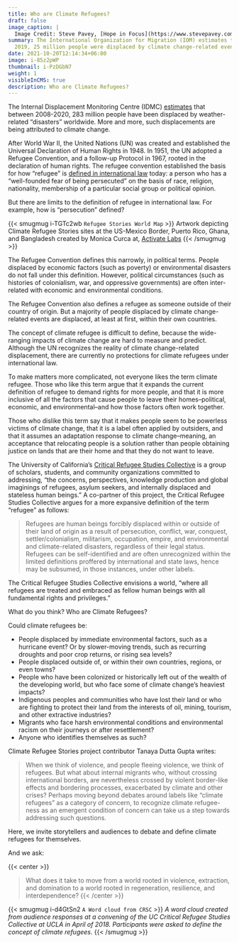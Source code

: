 ```yaml
---
title: Who are Climate Refugees?
draft: false
image_caption: |
  Image Credit: Steve Pavey, [Hope in Focus](https://www.stevepavey.com/index)
summary: The International Organization for Migration (IOM) estimates that in
  2019, 25 million people were displaced by climate change-related events.
date: 2021-10-20T12:14:34+06:00
image: i-85z2pWP
thumbnail: i-PzDGbN7
weight: 1
visibleInCMS: true
description: Who are Climate Refugees?
---
```

The Internal Displacement Monitoring Centre (IDMC) [estimates](https://www.internal-displacement.org/database/displacement-data) that between 2008-2020, 283 million people have been displaced by weather-related “disasters” worldwide. More and more, such displacements are being attributed to climate change.

After World War II, the United Nations (UN) was created and established the Universal Declaration of Human Rights in 1948. In 1951, the UN adopted a Refugee Convention, and a follow-up Protocol in 1967, rooted in the declaration of human rights. The refugee convention established the basis for how “refugee” is [defined in international law](https://www.unhcr.org/5aa290937.pdf) today: a person who has a “well-founded fear of being persecuted” on the basis of race, religion, nationality, membership of a particular social group or political opinion.

But there are limits to the definition of refugee in international law. For example, how is “persecution” defined?

{{< smugmug i-TGTc2wb `Refugee Stories World Map` >}}
 Artwork depicting Climate Refugee Stories sites at the US-Mexico Border, Puerto Rico, Ghana, and Bangladesh created by Monica Curca at, [Activate Labs](http://www.activatelabs.org/)
{{< /smugmug >}}

The Refugee Convention defines this narrowly, in political terms. People displaced by economic factors (such as poverty) or environmental disasters do not fall under this definition. However, political circumstances (such as histories of colonialism, war, and oppressive governments) are often inter-related with economic and environmental conditions.

The Refugee Convention also defines a refugee as someone outside of their country of origin. But a majority of people displaced by climate change-related events are displaced, at least at first, within their own countries.

The concept of climate refugee is difficult to define, because the wide-ranging impacts of climate change are hard to measure and predict. Although the UN recognizes the reality of climate change-related displacement, there are currently no protections for climate refugees under international law.

To make matters more complicated, not everyone likes the term climate refugee.
Those who like this term argue that it expands the current definition of refugee to demand rights for more people, and that it is more inclusive of all the factors that cause people to leave their homes–political, economic, and environmental–and how those factors often work together.

Those who dislike this term say that it makes people seem to be powerless victims of climate change, that it is a label often applied by outsiders, and that it assumes an adaptation response to climate change–meaning, an acceptance that relocating people is a solution rather than people obtaining justice on lands that are their home and that they do not want to leave.

The University of California’s [Critical Refugee Studies Collective](https://criticalrefugeestudies.com/) is a group of scholars, students, and community organizations committed to addressing, “the concerns, perspectives, knowledge production and global imaginings of refugees, asylum seekers, and internally displaced and stateless human beings.” A co-partner of this project, the Critical Refugee Studies Collective argues for a more expansive definition of the term “refugee” as follows:

> Refugees are human beings forcibly displaced within or outside of their land of origin as a result of persecution, conflict, war, conquest, settler/colonialism, militarism, occupation, empire, and environmental and climate-related disasters, regardless of their legal status. Refugees can be self-identified and are often unrecognized within the limited definitions proffered by international and state laws, hence may be subsumed, in those instances, under other labels.

The Critical Refugee Studies Collective envisions a world, “where all refugees are treated and embraced as fellow human beings with all fundamental rights and privileges.”  

What do you think? Who are Climate Refugees?

Could climate refugees be:

* People displaced by immediate environmental factors, such as a hurricane event? Or by slower-moving trends, such as recurring droughts and poor crop returns, or rising sea levels?
* People displaced outside of, or within their own countries, regions, or even towns?
* People who have been colonized or historically left out of the wealth of the developing world, but who face some of climate change’s heaviest impacts?
* Indigenous peoples and communities who have lost their land or who are fighting to protect their land from the interests of oil, mining, tourism, and other extractive industries?
* Migrants who face harsh environmental conditions and environmental racism on their journeys or after resettlement?
* Anyone who identifies themselves as such?

Climate Refugee Stories project contributor Tanaya Dutta Gupta writes:

> When we think of violence, and people fleeing violence, we think of refugees. But
> what about internal migrants who, without crossing international borders, are nevertheless crossed by violent border-like effects and bordering processes, exacerbated by climate and other crises? Perhaps moving beyond debates around labels like “climate refugees” as a category of concern, to recognize climate refugee-ness as an emergent condition of concern can take us a step towards addressing such questions.

Here, we invite storytellers and audiences to debate and define climate refugees for themselves.

And we ask:


{{< center >}}
> What does it take to move from a world rooted in violence, extraction, and domination to a world rooted in regeneration, resilience, and interdependence?
{{< /center >}}



{{< smugmug i-d4GtSn2 `A Word cloud from CRSC` >}}
 *A word cloud created from audience responses at a convening of the UC Critical Refugee Studies Collective at UCLA in April of 2018.
Participants were asked to define the concept of climate refugees.*
{{< /smugmug >}}